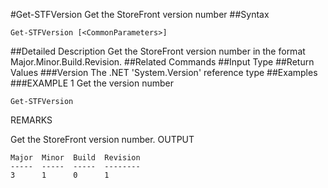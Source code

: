 #Get-STFVersion
Get the StoreFront version number
##Syntax
```Get-STFVersion [<CommonParameters>]
```
##Detailed Description
Get the StoreFront version number in the format Major.Minor.Build.Revision.
##Related Commands
##Input Type
##Return Values
###Version
The .NET 'System.Version' reference type
##Examples
###EXAMPLE 1 Get the version number
```Get-STFVersion
```
REMARKS

Get the StoreFront version number.
OUTPUT
```Major  Minor  Build  Revision
-----  -----  -----  --------
3      1      0      1
```

